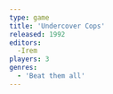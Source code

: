 ```yaml
---
type: game
title: 'Undercover Cops'
released: 1992
editors: 
  -Irem
players: 3
genres:
  - 'Beat them all'
---
```

